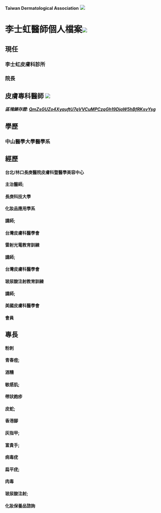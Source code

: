**Taiwan Dermatological Association**
![](https://i.imgur.com/c4PrZud.png)
# 李士虹醫師個人檔案![](https://i.imgur.com/LwxVHcd.png)


## 現任

### 李士虹皮膚科診所 

### 院長 



## 皮膚專科醫師 ![](https://i.imgur.com/JP4b3IN.png)

##### 區塊錬存證: [QmZsGUZo4XyauftU7qVVCuMPCzqGh19DjaW5hBfRKsvYsg](https://explore.ipld.io/#/explore/QmZsGUZo4XyauftU7qVVCuMPCzqGh19DjaW5hBfRKsvYsg)


## 學歷

### 中山醫學大學醫學系



## 經歷

#### 台北/林口長庚醫院皮膚科暨醫學美容中心

#### 主治醫師;

#### 長庚科技大學

#### 化妝品應用學系

#### 講師;

#### 台灣皮膚科醫學會

#### 雷射光電教育訓練

#### 講師;

#### 台灣皮膚科醫學會

#### 玻尿酸注射教育訓練

#### 講師;

#### 美國皮膚科醫學會

#### 會員



## 專長

#### 粉刺

#### 青春痘;

#### 酒糟

#### 敏感肌;

#### 帶狀皰疹

#### 皮蛇;

#### 香港腳

#### 灰指甲;

#### 富貴手;

#### 病毒疣

#### 扁平疣;

#### 肉毒

#### 玻尿酸注射;

#### 化妝保養品諮詢





